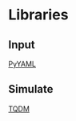 # Libraries

## Input

[PyYAML](https://github.com/yaml/pyyaml)

## Simulate

[TQDM](https://github.com/tqdm/tqdm)
